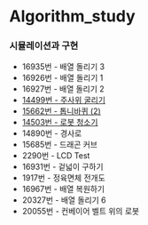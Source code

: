 # Algorithm_study

### 시뮬레이션과 구현

* 16935번 - 배열 돌리기 3
* 16926번 - 배열 돌리기 1
* 16927번 - 배열 돌리기 2
* [14499번 - 주사위 굴리기](https://github.com/eldhdpswl/study-algorithim/backjoon/python/시뮬레이션,구현/14499.py)
* [15662번 - 톱니바퀴 (2)](https://github.com/eldhdpswl/study-algorithim/backjoon/python/시뮬레이션,구현/15662.py)
* [14503번 - 로봇 청소기](https://github.com/eldhdpswl/study-algorithim/backjoon/python/시뮬레이션,구현/14503.py)
* 14890번 - 경사로
* 15685번 - 드래곤 커브
* 2290번 - LCD Test
* 16931번 - 겉넓이 구하기
* 1917번 - 정육면체 전개도
* 16967번 - 배열 복원하기
* 20327번 - 배열 돌리기 6
* 20055번 - 컨베이어 벨트 위의 로봇

